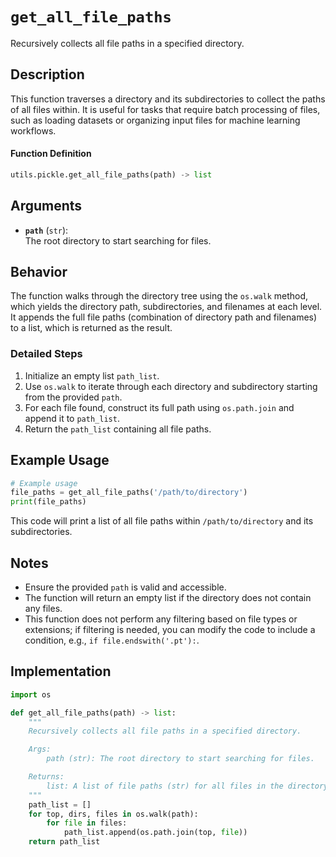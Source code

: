 # `get_all_file_paths`

Recursively collects all file paths in a specified directory.

## Description

This function traverses a directory and its subdirectories to collect the paths of all files within. It is useful for tasks that require batch processing of files, such as loading datasets or organizing input files for machine learning workflows.

#### Function Definition
```python
utils.pickle.get_all_file_paths(path) -> list
```

## Arguments

- **`path`** (`str`):  
  The root directory to start searching for files.

## Behavior

The function walks through the directory tree using the `os.walk` method, which yields the directory path, subdirectories, and filenames at each level. It appends the full file paths (combination of directory path and filenames) to a list, which is returned as the result.

### Detailed Steps
1. Initialize an empty list `path_list`.
2. Use `os.walk` to iterate through each directory and subdirectory starting from the provided `path`.
3. For each file found, construct its full path using `os.path.join` and append it to `path_list`.
4. Return the `path_list` containing all file paths.

## Example Usage

```python
# Example usage
file_paths = get_all_file_paths('/path/to/directory')
print(file_paths)
```

This code will print a list of all file paths within `/path/to/directory` and its subdirectories.

## Notes

- Ensure the provided `path` is valid and accessible.
- The function will return an empty list if the directory does not contain any files.
- This function does not perform any filtering based on file types or extensions; if filtering is needed, you can modify the code to include a condition, e.g., `if file.endswith('.pt'):`.

## Implementation

```python
import os

def get_all_file_paths(path) -> list:
    """
    Recursively collects all file paths in a specified directory.

    Args:
        path (str): The root directory to start searching for files.

    Returns:
        list: A list of file paths (str) for all files in the directory and its subdirectories.
    """
    path_list = []
    for top, dirs, files in os.walk(path):
        for file in files:       
            path_list.append(os.path.join(top, file))
    return path_list
```

